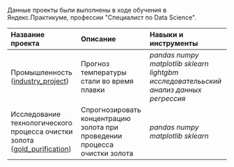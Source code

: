 Данные проекты были выполнены в ходе обучения в Яндекс.Практикуме, профессии "Специалист по Data Science".

| Название проекта | Описание | Навыки и инструменты | 
| :---------------------- | :---------------------- | :---------------------- |
| Промышленность ([industry_project](https://github.com/neyro-lesya/data_science_projects/tree/main/industry_project)) | Прогноз температуры стали во время плавки | *pandas* *numpy* *matplotlib* *sklearn* *lightgbm* *исследователььский анализ данных* *регрессия* |
| Исследование технологического процесса очистки золота ([gold_purification](https://github.com/neyro-lesya/data_science_projects/tree/main/gold_purification)) | Спрогнозировать концентрацию золота при проведении процесса очистки золота | *pandas* *numpy* *matplotlib* *sklearn* |
